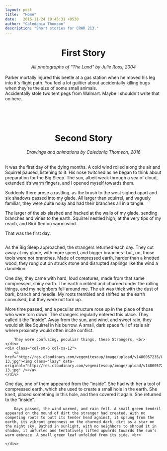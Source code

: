 ```yaml
---
layout: post
title:  "Home"
date:   2016-11-24 19:45:31 +0530
author: "Caledonia Thomson"
description: "Short stories for CRWR 213."
---
```


<center><h1>First Story</h1></center>

<center><i>All photographs of "The Land" by Julie Ross, 2004</i></center>
<br>

<div class="row vertical-align">
	<div class="col-sm-6 col-xs-12">
		<a href="http://res.cloudinary.com/vegemitesoup/image/upload/v1480057572/TheLand.jpg"><img class="lazy" data-original="http://res.cloudinary.com/vegemitesoup/image/upload/v1480057572/TheLand.jpg" /></a>
	</div>
	<div class="col-sm-6 col-xs-12">
		Parker mortally injured this beetle at a gas station when he moved his leg into it's flight path. You feel a lot guiltier about accidentally killing bugs when they're the size of some small animals.
	</div>
</div>

<div class="row vertical-align">
	<div class="col-sm-6 col-xs-12">
		Accidentally stole two tent pegs from Walmart. Maybe I shouldn't write that on here.
	</div>
	<div class="col-sm-6 col-xs-12">
		<a href="http://res.cloudinary.com/vegemitesoup/image/upload/v1480057573/Secret.jpg"><img class="lazy" data-original="http://res.cloudinary.com/vegemitesoup/image/upload/v1480057573/Secret.jpg" /></a> 
	</div>
</div>

<a href="http://res.cloudinary.com/vegemitesoup/image/upload/v1480057587/dscn4247.jpg"><img class="lazy" data-original="http://res.cloudinary.com/vegemitesoup/image/upload/v1480057587/dscn4247.jpg" /></a>

<br><br>

<center><h1>Second Story</h1></center>

<center><i> Drawings and animations by Caledonia Thomson, 2016 </i></center>
<br>

It was the first day of the dying months. A cold wind rolled along the air and Squirrel paused, listening to it. His nose twitched as he began to think about preparation for the Big Sleep. The sun, albeit weak through a sea of cloud, extended it’s warm fingers, and I opened myself towards them.<br>

Suddenly there arose a rustling, as the brush to the west sighed apart and six shadows passed into my glade. All larger than squirrel, and vaguely familiar, they were quite noisy and had their branches all in a tangle.<br>

The larger of the six slashed and hacked at the walls of my glade, sending branches and vines to the earth. Squirrel nestled high, at the very tips of my reach, and Bird fled on warm wind.<br>

That was the first day.<br>

<a href="http://res.cloudinary.com/vegemitesoup/image/upload/v1480057235/Untitled-7.jpg"><img class="lazy" data-original="http://res.cloudinary.com/vegemitesoup/image/upload/v1480057235/Untitled-7.jpg" /></a> 

As the Big Sleep approached, the strangers returned each day. They cut away at my glade, with more speed, and bigger branches- but, no, those tools were not branches. Made of compressed earth, harder than a knotted wood, they rung out on struck stone and disrupted saplings like the wind a dandelion.<br>

One day, they came with hard, loud creatures, made from that same compressed, shiny earth. The earth rumbled and churned under the rolling things, and my neighbors fell around me. The air was thick with the dust of bark, branch and needle. My roots trembled and shifted as the earth convulsed, but they were not torn up.<br>

<div class="row vertical-align">
	<div class="col-sm-6 col-xs-12">
		More time passed, and a peculiar structure rose up in the place of those who were torn down. The strangers regularly entered this place. They called it the “inside”. Away from the sun, and wind, and sweet rain, they would sit like Squirrel in his burrow. A small, dark space full of stale air where proximity would often incite conflict.<br>

		They were confusing, peculiar things, these Strangers. <br>
	</div>
	<div class="col-sm-6 col-xs-12">
		<a href="http://res.cloudinary.com/vegemitesoup/image/upload/v1480057235/Untitled-13.jpg"><img class="lazy" data-original="http://res.cloudinary.com/vegemitesoup/image/upload/v1480057235/Untitled-13.jpg" /></a>
	</div>
</div>


<div class="row vertical-align">
	<div class="col-sm-6 col-xs-12">
		<a href="http://res.cloudinary.com/vegemitesoup/image/upload/v1480057241/Untitled-6.gif"><img class="lazy" data-original="http://res.cloudinary.com/vegemitesoup/image/upload/v1480057241/Untitled-6.gif" /></a>
	</div>
	<div class="col-sm-6 col-xs-12">
		One day, one of them appeared from the “inside”. She had with her a tool of compressed earth, which she used to create a small hole in the earth. She knelt, placed something in this hole, and then covered it again. She returned to the “inside”.<br>

		Days passed, the wind warmed, and rain fell. A small green tendril appeared on the mound of dirt the stranger had created. With no competing roots to butt its tender head against, it sprung from the earth, its vibrant greenness on the churned dark, dirt as a star on the night sky. Bathed in sunlight, with no neighbors to shroud it in shadow, it unfurled and tentatively lifted upwards towards the sun’s warm embrace. A small green leaf unfolded from its side. <br>

	</div>
</div>